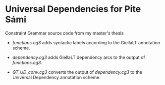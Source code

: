 # Universal Dependencies for Pite Sámi
Constraint Grammar source code from my master's thesis

- _functions.cg3_ adds syntactic labels according to the GiellaLT annotation scheme.

- _dependency.cg3_ adds GiellaLT dependency arcs to the output of _functions.cg3_.

- _GT\_UD\_conv.cg3_ converts the output of _dependency.cg3_ to the Universal Dependency annotation scheme.
